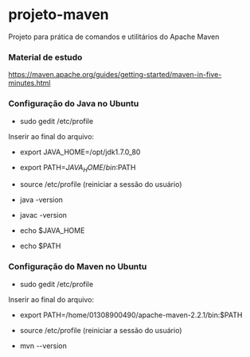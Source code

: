 # projeto-maven
Projeto para prática de comandos e utilitários do Apache Maven

### Material de estudo
https://maven.apache.org/guides/getting-started/maven-in-five-minutes.html
  
### Configuração do Java no Ubuntu
- sudo gedit /etc/profile  
  
Inserir ao final do arquivo:  
- export JAVA_HOME=/opt/jdk1.7.0_80  
- export PATH=$JAVA_HOME/bin:$PATH  
  
- source /etc/profile (reiniciar a sessão do usuário)  
- java -version  
- javac -version  
- echo $JAVA_HOME  
- echo $PATH  
  
### Configuração do Maven no Ubuntu
- sudo gedit /etc/profile  
  
Inserir ao final do arquivo:  
- export PATH=/home/01308900490/apache-maven-2.2.1/bin:$PATH  
  
- source /etc/profile (reiniciar a sessão do usuário)  
- mvn --version  
